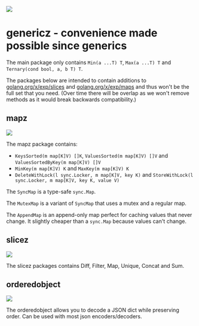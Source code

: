 [![](https://godoc.org/github.com/Jille/genericz?status.svg)](https://pkg.go.dev/github.com/Jille/genericz)

# genericz - convenience made possible since generics

The main package only contains `Min(a ...T) T`, `Max(a ...T) T` and `Ternary(cond bool, a, b T) T`.

The packages below are intended to contain additions to [golang.org/x/exp/slices](https://pkg.go.dev/golang.org/x/exp/slices) and [golang.org/x/exp/maps](https://pkg.go.dev/golang.org/x/exp/maps) and thus won't be the full set that you need. (Over time there will be overlap as we won't remove methods as it would break backwards compatibility.)

## mapz

[![](https://godoc.org/github.com/Jille/genericz/mapz?status.svg)](https://pkg.go.dev/github.com/Jille/genericz/mapz)

The mapz package contains:

* `KeysSorted(m map[K]V) []K`, `ValuesSorted(m map[K]V) []V` and `ValuesSortedByKey(m map[K]V) []V`
* `MinKey(m map[K]V) K` and `MaxKey(m map[K]V) K`
* `DeleteWithLock(l sync.Locker, m map[K]V, key K)` and `StoreWithLock(l sync.Locker, m map[K]V, key K, value V)`

The `SyncMap` is a type-safe `sync.Map`.

The `MutexMap` is a variant of `SyncMap` that uses a mutex and a regular map.

The `AppendMap` is an append-only map perfect for caching values that never change. It slightly cheaper than a `sync.Map` because values can't change.

## slicez

[![](https://godoc.org/github.com/Jille/genericz/slicez?status.svg)](https://pkg.go.dev/github.com/Jille/genericz/slicez)

The slicez packages contains Diff, Filter, Map, Unique, Concat and Sum.

## orderedobject

[![](https://godoc.org/github.com/Jille/genericz/orderedobject?status.svg)](https://pkg.go.dev/github.com/Jille/genericz/orderedobject)

The orderedobject allows you to decode a JSON dict while preserving order. Can be used with most json encoders/decoders.
